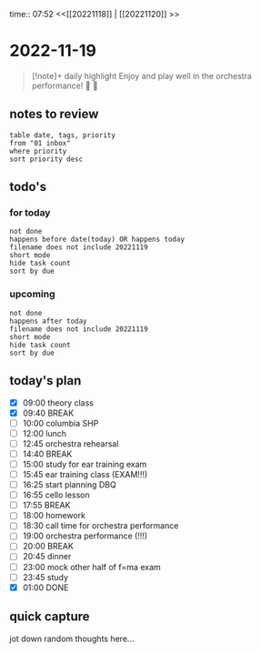 time:: 07:52
<<[[20221118]] | [[20221120]] >>

# 2022-11-19

>[!note]+ daily highlight
>Enjoy and play well in the orchestra performance! 🎻 🎵

## notes to review
```dataview
table date, tags, priority
from "01 inbox"
where priority
sort priority desc
```
## todo's
### for today
```tasks
not done
happens before date(today) OR happens today
filename does not include 20221119
short mode
hide task count
sort by due
```
### upcoming
```tasks
not done
happens after today
filename does not include 20221119
short mode
hide task count
sort by due
```
## today's plan
- [x] 09:00 theory class
- [x] 09:40 BREAK
- [ ] 10:00 columbia SHP
- [ ] 12:00 lunch
- [ ] 12:45 orchestra rehearsal
- [ ] 14:40 BREAK
- [ ] 15:00 study for ear training exam
- [ ] 15:45 ear training class (EXAM!!!)
- [ ] 16:25 start planning DBQ
- [ ] 16:55 cello lesson
- [ ] 17:55 BREAK
- [ ] 18:00 homework
- [ ] 18:30 call time for orchestra performance
- [ ] 19:00 orchestra performance (!!!)
- [ ] 20:00 BREAK
- [ ] 20:45 dinner
- [ ] 23:00 mock other half of f=ma exam
- [ ] 23:45 study
- [x] 01:00 DONE

## quick capture
jot down random thoughts here...